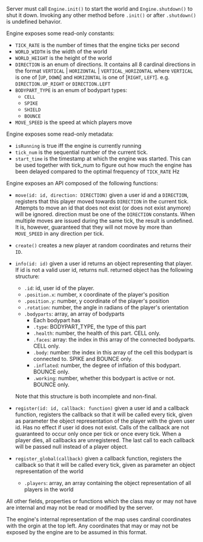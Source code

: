 Server must call `Engine.init()` to start the world and `Engine.shutdown()` to shut it down.
Invoking any other method before `.init()` or after `.shutdown()` is undefined behavior.

Engine exposes some read-only constants:
- `TICK_RATE` is the number of times that the engine ticks per second
- `WORLD_WIDTH` is the width of the world
- `WORLD_HEIGHT` is the height of the world
- `DIRECTION` is an enum of directions.
  It contains all 8 cardinal directions in the format `VERTICAL` | `HORIZONTAL` | `VERTICAL_HORIZONTAL`
  where `VERTICAL` is one of [`UP`, `DOWN`] and `HORIZONTAL` is one of [`RIGHT`, `LEFT`]. e.g. `DIRECTION.UP_RIGHT` or `DIRECTION.LEFT`
- `BODYPART_TYPE` is an enum of bodypart types:
  - `CELL`
  - `SPIKE`
  - `SHIELD`
  - `BOUNCE`
- `MOVE_SPEED` is the speed at which players move

Engine exposes some read-only metadata:
- `isRunning` is true iff the engine is currently running
- `tick_num` is the sequential number of the current tick.
- `start_time` is the timestamp at which the engine was started. This can be used together with tick_num to
  figure out how much the engine has been delayed compared to the optimal frequency of `TICK_RATE` Hz

Engine exposes an API composed of the following functions:
- `move(id: id, direction: DIRECTION)` given a user id and a `DIRECTION`, registers that this player moved towards `DIRECTION`
  in the current tick. Attempts to move an id that does not exist (or does not exist anymore) will be ignored.
  direction must be one of the `DIRECTION` constants.
  When multiple moves are issued during the same tick, the result is undefined. It is, however, guaranteed that they
  will not move by more than `MOVE_SPEED` in any direction per tick.
- `create()` creates a new player at random coordinates and returns their `ID`.
- `info(id: id)` given a user id returns an object representing that player. If id is not a valid user id, returns null.
  returned object has the following structure:
    - `.id`: id, user id of the player.
    - `.position.x`: number, x coordinate of the player's position
    - `.position.y`: number, y coordinate of the player's position
    - `.rotation`: number, the angle in radians of the player's orientation
    - `.bodyparts`: array, an array of bodyparts
        - Each bodypart has
        - `.type`: BODYPART_TYPE, the type of this part
        - `.health`: number, the health of this part. CELL only.
        - `.faces`: array<number>: the index in this array of the connected bodyparts. CELL only.
        - `.body`: number: the index in this array of the cell this bodypart is connected to. SPIKE and BOUNCE only.
        - `.inflated`: number, the degree of inflation of this bodypart. BOUNCE only.
        - `.working`: number, whether this bodypart is active or not. BOUNCE only.
        
  Note that this structure is both incomplete and non-final.
- `register(id: id, callback: function)` given a user id and a callback function, registers the callback so that it will be called
  every tick, given as parameter the object representation of the player with the given user id.
  Has no effect if user id does not exist.
  Calls of the callback are not guaranteed to occur only once per tick or once every tick.
  When a player dies, all callbacks are unregistered. The last call to each callback will be passed null instead of
  a player object.
- `register_global(callback)` given a callback function, registers the callback so that it will be called every
  tick, given as parameter an object representation of the world
  - `.players`: array<player>, an array containing the object representation of all players in the world

All other fields, properties or functions which the class may or may not have are internal and may not be
read or modified by the server.

The engine's internal representation of the map uses cardinal coordinates with the orgin at the top left.
Any coordinates that may or may not be exposed by the engine are to be assumed in this format.
